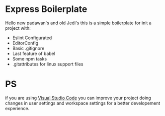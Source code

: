 # Express Boilerplate 
Hello new padawan's and old Jedi's this is a simple boilerplate for init a project with:
+ Eslint Configurated
+ EditorConfig
+ Basic .gitignore
+ Last feature of babel
+ Some npm tasks
+ .gitattributes for linux support files
# PS
if you are using [Visual Studio Code](https://code.visualstudio.com/) you can improve your project doing changes in user settings and workspace settings for a better developement experience.
